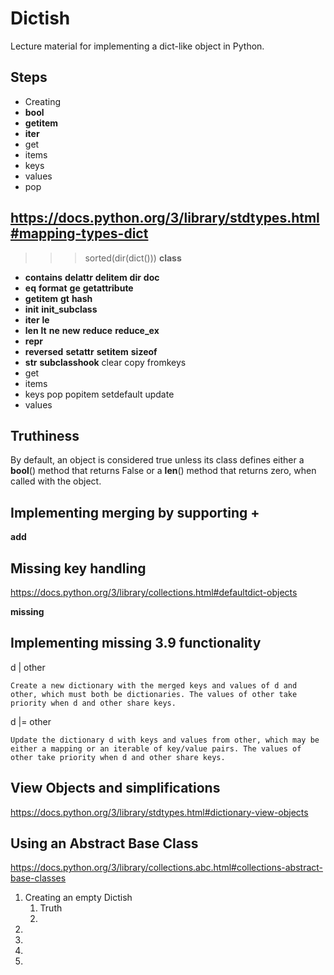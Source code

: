 # Dictish

Lecture material for implementing a dict-like object in Python.

## Steps

* Creating
* __bool__
* __getitem__
* __iter__
* get
* items
* keys
* values
* pop


## https://docs.python.org/3/library/stdtypes.html#mapping-types-dict

>>> sorted(dir(dict()))
  __class__
* __contains__
  __delattr__
  __delitem__
  __dir__
  __doc__
* __eq__
  __format__
  __ge__
  __getattribute__
* __getitem__
  __gt__
  __hash__
* __init__
  __init_subclass__
* __iter__
  __le__
* __len__
  __lt__
  __ne__
  __new__
  __reduce__
  __reduce_ex__
* __repr__
* __reversed__
  __setattr__
  __setitem__
  __sizeof__
* __str__
  __subclasshook__
  clear
  copy
  fromkeys
* get
* items
* keys
  pop
  popitem
  setdefault
  update
* values



## Truthiness

By default, an object is considered true unless its class defines either a __bool__() method
that returns False or a __len__() method that returns zero, when called with the object.


## Implementing merging by supporting +

__add__

## Missing key handling

https://docs.python.org/3/library/collections.html#defaultdict-objects

__missing__


## Implementing missing 3.9 functionality

d | other

    Create a new dictionary with the merged keys and values of d and other, which must both be dictionaries. The values of other take priority when d and other share keys.

d |= other

    Update the dictionary d with keys and values from other, which may be either a mapping or an iterable of key/value pairs. The values of other take priority when d and other share keys.

## View Objects and simplifications

https://docs.python.org/3/library/stdtypes.html#dictionary-view-objects


## Using an Abstract Base Class

https://docs.python.org/3/library/collections.abc.html#collections-abstract-base-classes

1. Creating an empty Dictish
    1. Truth
    2.
2.
3.
4.
5.
